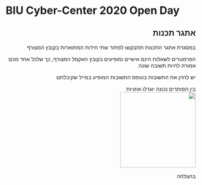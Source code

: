 # BIU Cyber-Center 2020 Open Day
<div dir="rtl">
  <h2 align="right"> אתגר תכנות </h2>
  
  <p align="right">
    במסגרת אתגר התכנות תתבקשו לפתור שתי חידות המתוארות בקובץ המצורף
  </p>
  <p align = "right">
    הפרמטרים לשאלות הינם אישיים ומופיעים בקובץ האקסל המצורף, כך שלכל אחד מכם אמורה להיות תשובה שונה
  </p>
  <p align = "right">
    יש להזין את התשובות בטופס התשובות המופיע במייל שקיבלתם
  </p>
  <p align = "right">
    בין הפותרים נכונה יוגרלו אוזניות
    <br>
    <img src="https://user-images.githubusercontent.com/2613469/98917981-bba94a00-24d5-11eb-9c32-efa799650174.jpg" height="200"/>
  </p>
  <p align = "right">
    בהצלחה
  </p>
</div>

